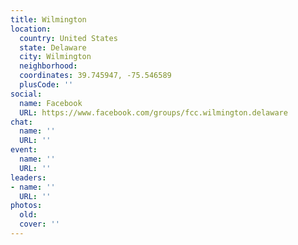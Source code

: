 ```yaml
---
title: Wilmington
location:
  country: United States
  state: Delaware
  city: Wilmington
  neighborhood: 
  coordinates: 39.745947, -75.546589
  plusCode: ''
social:
  name: Facebook
  URL: https://www.facebook.com/groups/fcc.wilmington.delaware
chat:
  name: ''
  URL: ''
event:
  name: ''
  URL: ''
leaders:
- name: ''
  URL: ''
photos:
  old: 
  cover: ''
---
```

